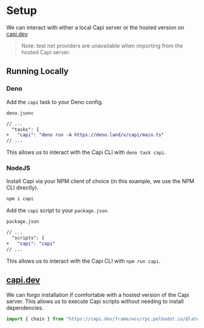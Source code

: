# Setup

We can interact with either a local Capi server or the hosted version on [capi.dev](https://capi.dev)

> Note: test net providers are unavailable when importing from the hosted Capi server.

## Running Locally

### Deno

Add the `capi` task to your Deno config.

`deno.jsonc`

```diff
// ...
  "tasks": {
+   "capi": "deno run -A https://deno.land/x/capi/main.ts"
// ...
```

This allows us to interact with the Capi CLI with `deno task capi`.

### NodeJS

Install Capi via your NPM client of choice (in this example, we use the NPM CLI directly).

```sh
npm i capi
```

Add the `capi` script to your `package.json`.

`package.json`

```diff
// ...
  "scripts": {
+   "capi": "capi"
// ...
```

This allows us to interact with the Capi CLI with `npm run capi`.

## [capi.dev](https://capi.dev)

We can forgo installation if comfortable with a hosted version of the Capi server. This allows us to execute Capi scripts without needing to install dependencies.

```ts
import { chain } from "https://capi.dev/frame/wss/rpc.polkadot.io/@latest/mod.ts"
```
